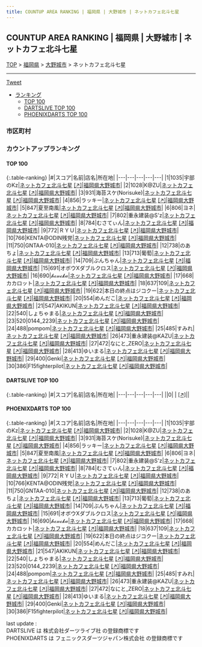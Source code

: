 ```yaml
---
title: COUNTUP AREA RANKING | 福岡県 | 大野城市 | ネットカフェ北斗七星
---
```

## COUNTUP AREA RANKING | 福岡県 | 大野城市 | ネットカフェ北斗七星

[TOP](/darts/rank/) > [福岡県](/darts/rank/福岡県/) > [大野城市](/darts/rank/福岡県/大野城市/) > ネットカフェ北斗七星

___

<a href="https://twitter.com/share?ref_src=twsrc%5Etfw" data-text="COUNTUP AREA RANKING | 福岡県大野城市ネットカフェ北斗七星" class="twitter-share-button" data-hashtags="DARTSLIVE,PHOENIXDARTS,darts,ダーツ" data-show-count="false">Tweet</a>

* [ランキング](#カウントアップランキング)
    * [TOP 100](#top-100)
    * [DARTSLIVE TOP 100](#dartslive-top-100)
    * [PHOENIXDARTS TOP 100](#phoenixdarts-top-100)

### 市区町村

<ul>

</ul>

### カウントアップランキング

#### TOP 100



{:.table-ranking}
|#|スコア|名前|店名|所在地|
|---|---|---|---|---|
|1|1035|<span class="rank-name-pd">宇部のKz</span>|<a href="/darts/rank/shops/10706.html">ネットカフェ北斗七星</a> <a href="https://vs.phoenixdarts.com/jp/shop/shopDetailInfo/s_10706?s_seq=10706">[↗]</a>|<a href="/darts/rank/福岡県/大野城市">福岡県大野城市</a>|
|2|1028|<span class="rank-name-pd">K@ZU</span>|<a href="/darts/rank/shops/10706.html">ネットカフェ北斗七星</a> <a href="https://vs.phoenixdarts.com/jp/shop/shopDetailInfo/s_10706?s_seq=10706">[↗]</a>|<a href="/darts/rank/福岡県/大野城市">福岡県大野城市</a>|
|3|931|<span class="rank-name-pd">海苔スケ(Norisuke)</span>|<a href="/darts/rank/shops/10706.html">ネットカフェ北斗七星</a> <a href="https://vs.phoenixdarts.com/jp/shop/shopDetailInfo/s_10706?s_seq=10706">[↗]</a>|<a href="/darts/rank/福岡県/大野城市">福岡県大野城市</a>|
|4|856|<span class="rank-name-pd">ラッキー</span>|<a href="/darts/rank/shops/10706.html">ネットカフェ北斗七星</a> <a href="https://vs.phoenixdarts.com/jp/shop/shopDetailInfo/s_10706?s_seq=10706">[↗]</a>|<a href="/darts/rank/福岡県/大野城市">福岡県大野城市</a>|
|5|847|<span class="rank-name-pd">夏至南風</span>|<a href="/darts/rank/shops/10706.html">ネットカフェ北斗七星</a> <a href="https://vs.phoenixdarts.com/jp/shop/shopDetailInfo/s_10706?s_seq=10706">[↗]</a>|<a href="/darts/rank/福岡県/大野城市">福岡県大野城市</a>|
|6|806|<span class="rank-name-pd">ヨネ</span>|<a href="/darts/rank/shops/10706.html">ネットカフェ北斗七星</a> <a href="https://vs.phoenixdarts.com/jp/shop/shopDetailInfo/s_10706?s_seq=10706">[↗]</a>|<a href="/darts/rank/福岡県/大野城市">福岡県大野城市</a>|
|7|802|<span class="rank-name-pd">重永建装@S&#x27;z</span>|<a href="/darts/rank/shops/10706.html">ネットカフェ北斗七星</a> <a href="https://vs.phoenixdarts.com/jp/shop/shopDetailInfo/s_10706?s_seq=10706">[↗]</a>|<a href="/darts/rank/福岡県/大野城市">福岡県大野城市</a>|
|8|784|<span class="rank-name-pd">むさてぃん</span>|<a href="/darts/rank/shops/10706.html">ネットカフェ北斗七星</a> <a href="https://vs.phoenixdarts.com/jp/shop/shopDetailInfo/s_10706?s_seq=10706">[↗]</a>|<a href="/darts/rank/福岡県/大野城市">福岡県大野城市</a>|
|9|772|<span class="rank-name-pd">ＲＹＵ</span>|<a href="/darts/rank/shops/10706.html">ネットカフェ北斗七星</a> <a href="https://vs.phoenixdarts.com/jp/shop/shopDetailInfo/s_10706?s_seq=10706">[↗]</a>|<a href="/darts/rank/福岡県/大野城市">福岡県大野城市</a>|
|10|766|<span class="rank-name-pd">KENTA@ODIN残党</span>|<a href="/darts/rank/shops/10706.html">ネットカフェ北斗七星</a> <a href="https://vs.phoenixdarts.com/jp/shop/shopDetailInfo/s_10706?s_seq=10706">[↗]</a>|<a href="/darts/rank/福岡県/大野城市">福岡県大野城市</a>|
|11|750|<span class="rank-name-pd">GNTAA-010</span>|<a href="/darts/rank/shops/10706.html">ネットカフェ北斗七星</a> <a href="https://vs.phoenixdarts.com/jp/shop/shopDetailInfo/s_10706?s_seq=10706">[↗]</a>|<a href="/darts/rank/福岡県/大野城市">福岡県大野城市</a>|
|12|738|<span class="rank-name-pd">のあちょ</span>|<a href="/darts/rank/shops/10706.html">ネットカフェ北斗七星</a> <a href="https://vs.phoenixdarts.com/jp/shop/shopDetailInfo/s_10706?s_seq=10706">[↗]</a>|<a href="/darts/rank/福岡県/大野城市">福岡県大野城市</a>|
|13|713|<span class="rank-name-pd">葡萄</span>|<a href="/darts/rank/shops/10706.html">ネットカフェ北斗七星</a> <a href="https://vs.phoenixdarts.com/jp/shop/shopDetailInfo/s_10706?s_seq=10706">[↗]</a>|<a href="/darts/rank/福岡県/大野城市">福岡県大野城市</a>|
|14|709|<span class="rank-name-pd">ぶんちゃん</span>|<a href="/darts/rank/shops/10706.html">ネットカフェ北斗七星</a> <a href="https://vs.phoenixdarts.com/jp/shop/shopDetailInfo/s_10706?s_seq=10706">[↗]</a>|<a href="/darts/rank/福岡県/大野城市">福岡県大野城市</a>|
|15|691|<span class="rank-name-pd">オボウXダブルクロス</span>|<a href="/darts/rank/shops/10706.html">ネットカフェ北斗七星</a> <a href="https://vs.phoenixdarts.com/jp/shop/shopDetailInfo/s_10706?s_seq=10706">[↗]</a>|<a href="/darts/rank/福岡県/大野城市">福岡県大野城市</a>|
|16|690|<span class="rank-name-pd">𝒽ℴ𝓃ℴ𝓀𝒶</span>|<a href="/darts/rank/shops/10706.html">ネットカフェ北斗七星</a> <a href="https://vs.phoenixdarts.com/jp/shop/shopDetailInfo/s_10706?s_seq=10706">[↗]</a>|<a href="/darts/rank/福岡県/大野城市">福岡県大野城市</a>|
|17|668|<span class="rank-name-pd">カカロット</span>|<a href="/darts/rank/shops/10706.html">ネットカフェ北斗七星</a> <a href="https://vs.phoenixdarts.com/jp/shop/shopDetailInfo/s_10706?s_seq=10706">[↗]</a>|<a href="/darts/rank/福岡県/大野城市">福岡県大野城市</a>|
|18|637|<span class="rank-name-pd">109</span>|<a href="/darts/rank/shops/10706.html">ネットカフェ北斗七星</a> <a href="https://vs.phoenixdarts.com/jp/shop/shopDetailInfo/s_10706?s_seq=10706">[↗]</a>|<a href="/darts/rank/福岡県/大野城市">福岡県大野城市</a>|
|19|622|<span class="rank-name-pd">本日の終点はジコクー</span>|<a href="/darts/rank/shops/10706.html">ネットカフェ北斗七星</a> <a href="https://vs.phoenixdarts.com/jp/shop/shopDetailInfo/s_10706?s_seq=10706">[↗]</a>|<a href="/darts/rank/福岡県/大野城市">福岡県大野城市</a>|
|20|554|<span class="rank-name-pd">めんだこ</span>|<a href="/darts/rank/shops/10706.html">ネットカフェ北斗七星</a> <a href="https://vs.phoenixdarts.com/jp/shop/shopDetailInfo/s_10706?s_seq=10706">[↗]</a>|<a href="/darts/rank/福岡県/大野城市">福岡県大野城市</a>|
|21|547|<span class="rank-name-pd">AKIKUN</span>|<a href="/darts/rank/shops/10706.html">ネットカフェ北斗七星</a> <a href="https://vs.phoenixdarts.com/jp/shop/shopDetailInfo/s_10706?s_seq=10706">[↗]</a>|<a href="/darts/rank/福岡県/大野城市">福岡県大野城市</a>|
|22|540|<span class="rank-name-pd">しょちゃまる</span>|<a href="/darts/rank/shops/10706.html">ネットカフェ北斗七星</a> <a href="https://vs.phoenixdarts.com/jp/shop/shopDetailInfo/s_10706?s_seq=10706">[↗]</a>|<a href="/darts/rank/福岡県/大野城市">福岡県大野城市</a>|
|23|520|<span class="rank-name-pd">0144_2239</span>|<a href="/darts/rank/shops/10706.html">ネットカフェ北斗七星</a> <a href="https://vs.phoenixdarts.com/jp/shop/shopDetailInfo/s_10706?s_seq=10706">[↗]</a>|<a href="/darts/rank/福岡県/大野城市">福岡県大野城市</a>|
|24|488|<span class="rank-name-pd">pompom</span>|<a href="/darts/rank/shops/10706.html">ネットカフェ北斗七星</a> <a href="https://vs.phoenixdarts.com/jp/shop/shopDetailInfo/s_10706?s_seq=10706">[↗]</a>|<a href="/darts/rank/福岡県/大野城市">福岡県大野城市</a>|
|25|485|<span class="rank-name-pd">すみれ</span>|<a href="/darts/rank/shops/10706.html">ネットカフェ北斗七星</a> <a href="https://vs.phoenixdarts.com/jp/shop/shopDetailInfo/s_10706?s_seq=10706">[↗]</a>|<a href="/darts/rank/福岡県/大野城市">福岡県大野城市</a>|
|26|473|<span class="rank-name-pd">重永建装@KAZU</span>|<a href="/darts/rank/shops/10706.html">ネットカフェ北斗七星</a> <a href="https://vs.phoenixdarts.com/jp/shop/shopDetailInfo/s_10706?s_seq=10706">[↗]</a>|<a href="/darts/rank/福岡県/大野城市">福岡県大野城市</a>|
|27|472|<span class="rank-name-pd">なにと_ZERO</span>|<a href="/darts/rank/shops/10706.html">ネットカフェ北斗七星</a> <a href="https://vs.phoenixdarts.com/jp/shop/shopDetailInfo/s_10706?s_seq=10706">[↗]</a>|<a href="/darts/rank/福岡県/大野城市">福岡県大野城市</a>|
|28|413|<span class="rank-name-pd">ゆいまる</span>|<a href="/darts/rank/shops/10706.html">ネットカフェ北斗七星</a> <a href="https://vs.phoenixdarts.com/jp/shop/shopDetailInfo/s_10706?s_seq=10706">[↗]</a>|<a href="/darts/rank/福岡県/大野城市">福岡県大野城市</a>|
|29|400|<span class="rank-name-pd">Genki</span>|<a href="/darts/rank/shops/10706.html">ネットカフェ北斗七星</a> <a href="https://vs.phoenixdarts.com/jp/shop/shopDetailInfo/s_10706?s_seq=10706">[↗]</a>|<a href="/darts/rank/福岡県/大野城市">福岡県大野城市</a>|
|30|386|<span class="rank-name-pd">F15fighterpilot</span>|<a href="/darts/rank/shops/10706.html">ネットカフェ北斗七星</a> <a href="https://vs.phoenixdarts.com/jp/shop/shopDetailInfo/s_10706?s_seq=10706">[↗]</a>|<a href="/darts/rank/福岡県/大野城市">福岡県大野城市</a>|


#### DARTSLIVE TOP 100



{:.table-ranking}
|#|スコア|名前|店名|所在地|
|---|---|---|---|---|
||0|<span class="rank-name-dl"> </span>|<a href="/darts/rank/shops/.html"></a> <a href="">[↗]</a>|<a href="/darts/rank//"></a>|


#### PHOENIXDARTS TOP 100



{:.table-ranking}
|#|スコア|名前|店名|所在地|
|---|---|---|---|---|
|1|1035|<span class="rank-name-pd">宇部のKz</span>|<a href="/darts/rank/shops/10706.html">ネットカフェ北斗七星</a> <a href="https://vs.phoenixdarts.com/jp/shop/shopDetailInfo/s_10706?s_seq=10706">[↗]</a>|<a href="/darts/rank/福岡県/大野城市">福岡県大野城市</a>|
|2|1028|<span class="rank-name-pd">K@ZU</span>|<a href="/darts/rank/shops/10706.html">ネットカフェ北斗七星</a> <a href="https://vs.phoenixdarts.com/jp/shop/shopDetailInfo/s_10706?s_seq=10706">[↗]</a>|<a href="/darts/rank/福岡県/大野城市">福岡県大野城市</a>|
|3|931|<span class="rank-name-pd">海苔スケ(Norisuke)</span>|<a href="/darts/rank/shops/10706.html">ネットカフェ北斗七星</a> <a href="https://vs.phoenixdarts.com/jp/shop/shopDetailInfo/s_10706?s_seq=10706">[↗]</a>|<a href="/darts/rank/福岡県/大野城市">福岡県大野城市</a>|
|4|856|<span class="rank-name-pd">ラッキー</span>|<a href="/darts/rank/shops/10706.html">ネットカフェ北斗七星</a> <a href="https://vs.phoenixdarts.com/jp/shop/shopDetailInfo/s_10706?s_seq=10706">[↗]</a>|<a href="/darts/rank/福岡県/大野城市">福岡県大野城市</a>|
|5|847|<span class="rank-name-pd">夏至南風</span>|<a href="/darts/rank/shops/10706.html">ネットカフェ北斗七星</a> <a href="https://vs.phoenixdarts.com/jp/shop/shopDetailInfo/s_10706?s_seq=10706">[↗]</a>|<a href="/darts/rank/福岡県/大野城市">福岡県大野城市</a>|
|6|806|<span class="rank-name-pd">ヨネ</span>|<a href="/darts/rank/shops/10706.html">ネットカフェ北斗七星</a> <a href="https://vs.phoenixdarts.com/jp/shop/shopDetailInfo/s_10706?s_seq=10706">[↗]</a>|<a href="/darts/rank/福岡県/大野城市">福岡県大野城市</a>|
|7|802|<span class="rank-name-pd">重永建装@S&#x27;z</span>|<a href="/darts/rank/shops/10706.html">ネットカフェ北斗七星</a> <a href="https://vs.phoenixdarts.com/jp/shop/shopDetailInfo/s_10706?s_seq=10706">[↗]</a>|<a href="/darts/rank/福岡県/大野城市">福岡県大野城市</a>|
|8|784|<span class="rank-name-pd">むさてぃん</span>|<a href="/darts/rank/shops/10706.html">ネットカフェ北斗七星</a> <a href="https://vs.phoenixdarts.com/jp/shop/shopDetailInfo/s_10706?s_seq=10706">[↗]</a>|<a href="/darts/rank/福岡県/大野城市">福岡県大野城市</a>|
|9|772|<span class="rank-name-pd">ＲＹＵ</span>|<a href="/darts/rank/shops/10706.html">ネットカフェ北斗七星</a> <a href="https://vs.phoenixdarts.com/jp/shop/shopDetailInfo/s_10706?s_seq=10706">[↗]</a>|<a href="/darts/rank/福岡県/大野城市">福岡県大野城市</a>|
|10|766|<span class="rank-name-pd">KENTA@ODIN残党</span>|<a href="/darts/rank/shops/10706.html">ネットカフェ北斗七星</a> <a href="https://vs.phoenixdarts.com/jp/shop/shopDetailInfo/s_10706?s_seq=10706">[↗]</a>|<a href="/darts/rank/福岡県/大野城市">福岡県大野城市</a>|
|11|750|<span class="rank-name-pd">GNTAA-010</span>|<a href="/darts/rank/shops/10706.html">ネットカフェ北斗七星</a> <a href="https://vs.phoenixdarts.com/jp/shop/shopDetailInfo/s_10706?s_seq=10706">[↗]</a>|<a href="/darts/rank/福岡県/大野城市">福岡県大野城市</a>|
|12|738|<span class="rank-name-pd">のあちょ</span>|<a href="/darts/rank/shops/10706.html">ネットカフェ北斗七星</a> <a href="https://vs.phoenixdarts.com/jp/shop/shopDetailInfo/s_10706?s_seq=10706">[↗]</a>|<a href="/darts/rank/福岡県/大野城市">福岡県大野城市</a>|
|13|713|<span class="rank-name-pd">葡萄</span>|<a href="/darts/rank/shops/10706.html">ネットカフェ北斗七星</a> <a href="https://vs.phoenixdarts.com/jp/shop/shopDetailInfo/s_10706?s_seq=10706">[↗]</a>|<a href="/darts/rank/福岡県/大野城市">福岡県大野城市</a>|
|14|709|<span class="rank-name-pd">ぶんちゃん</span>|<a href="/darts/rank/shops/10706.html">ネットカフェ北斗七星</a> <a href="https://vs.phoenixdarts.com/jp/shop/shopDetailInfo/s_10706?s_seq=10706">[↗]</a>|<a href="/darts/rank/福岡県/大野城市">福岡県大野城市</a>|
|15|691|<span class="rank-name-pd">オボウXダブルクロス</span>|<a href="/darts/rank/shops/10706.html">ネットカフェ北斗七星</a> <a href="https://vs.phoenixdarts.com/jp/shop/shopDetailInfo/s_10706?s_seq=10706">[↗]</a>|<a href="/darts/rank/福岡県/大野城市">福岡県大野城市</a>|
|16|690|<span class="rank-name-pd">𝒽ℴ𝓃ℴ𝓀𝒶</span>|<a href="/darts/rank/shops/10706.html">ネットカフェ北斗七星</a> <a href="https://vs.phoenixdarts.com/jp/shop/shopDetailInfo/s_10706?s_seq=10706">[↗]</a>|<a href="/darts/rank/福岡県/大野城市">福岡県大野城市</a>|
|17|668|<span class="rank-name-pd">カカロット</span>|<a href="/darts/rank/shops/10706.html">ネットカフェ北斗七星</a> <a href="https://vs.phoenixdarts.com/jp/shop/shopDetailInfo/s_10706?s_seq=10706">[↗]</a>|<a href="/darts/rank/福岡県/大野城市">福岡県大野城市</a>|
|18|637|<span class="rank-name-pd">109</span>|<a href="/darts/rank/shops/10706.html">ネットカフェ北斗七星</a> <a href="https://vs.phoenixdarts.com/jp/shop/shopDetailInfo/s_10706?s_seq=10706">[↗]</a>|<a href="/darts/rank/福岡県/大野城市">福岡県大野城市</a>|
|19|622|<span class="rank-name-pd">本日の終点はジコクー</span>|<a href="/darts/rank/shops/10706.html">ネットカフェ北斗七星</a> <a href="https://vs.phoenixdarts.com/jp/shop/shopDetailInfo/s_10706?s_seq=10706">[↗]</a>|<a href="/darts/rank/福岡県/大野城市">福岡県大野城市</a>|
|20|554|<span class="rank-name-pd">めんだこ</span>|<a href="/darts/rank/shops/10706.html">ネットカフェ北斗七星</a> <a href="https://vs.phoenixdarts.com/jp/shop/shopDetailInfo/s_10706?s_seq=10706">[↗]</a>|<a href="/darts/rank/福岡県/大野城市">福岡県大野城市</a>|
|21|547|<span class="rank-name-pd">AKIKUN</span>|<a href="/darts/rank/shops/10706.html">ネットカフェ北斗七星</a> <a href="https://vs.phoenixdarts.com/jp/shop/shopDetailInfo/s_10706?s_seq=10706">[↗]</a>|<a href="/darts/rank/福岡県/大野城市">福岡県大野城市</a>|
|22|540|<span class="rank-name-pd">しょちゃまる</span>|<a href="/darts/rank/shops/10706.html">ネットカフェ北斗七星</a> <a href="https://vs.phoenixdarts.com/jp/shop/shopDetailInfo/s_10706?s_seq=10706">[↗]</a>|<a href="/darts/rank/福岡県/大野城市">福岡県大野城市</a>|
|23|520|<span class="rank-name-pd">0144_2239</span>|<a href="/darts/rank/shops/10706.html">ネットカフェ北斗七星</a> <a href="https://vs.phoenixdarts.com/jp/shop/shopDetailInfo/s_10706?s_seq=10706">[↗]</a>|<a href="/darts/rank/福岡県/大野城市">福岡県大野城市</a>|
|24|488|<span class="rank-name-pd">pompom</span>|<a href="/darts/rank/shops/10706.html">ネットカフェ北斗七星</a> <a href="https://vs.phoenixdarts.com/jp/shop/shopDetailInfo/s_10706?s_seq=10706">[↗]</a>|<a href="/darts/rank/福岡県/大野城市">福岡県大野城市</a>|
|25|485|<span class="rank-name-pd">すみれ</span>|<a href="/darts/rank/shops/10706.html">ネットカフェ北斗七星</a> <a href="https://vs.phoenixdarts.com/jp/shop/shopDetailInfo/s_10706?s_seq=10706">[↗]</a>|<a href="/darts/rank/福岡県/大野城市">福岡県大野城市</a>|
|26|473|<span class="rank-name-pd">重永建装@KAZU</span>|<a href="/darts/rank/shops/10706.html">ネットカフェ北斗七星</a> <a href="https://vs.phoenixdarts.com/jp/shop/shopDetailInfo/s_10706?s_seq=10706">[↗]</a>|<a href="/darts/rank/福岡県/大野城市">福岡県大野城市</a>|
|27|472|<span class="rank-name-pd">なにと_ZERO</span>|<a href="/darts/rank/shops/10706.html">ネットカフェ北斗七星</a> <a href="https://vs.phoenixdarts.com/jp/shop/shopDetailInfo/s_10706?s_seq=10706">[↗]</a>|<a href="/darts/rank/福岡県/大野城市">福岡県大野城市</a>|
|28|413|<span class="rank-name-pd">ゆいまる</span>|<a href="/darts/rank/shops/10706.html">ネットカフェ北斗七星</a> <a href="https://vs.phoenixdarts.com/jp/shop/shopDetailInfo/s_10706?s_seq=10706">[↗]</a>|<a href="/darts/rank/福岡県/大野城市">福岡県大野城市</a>|
|29|400|<span class="rank-name-pd">Genki</span>|<a href="/darts/rank/shops/10706.html">ネットカフェ北斗七星</a> <a href="https://vs.phoenixdarts.com/jp/shop/shopDetailInfo/s_10706?s_seq=10706">[↗]</a>|<a href="/darts/rank/福岡県/大野城市">福岡県大野城市</a>|
|30|386|<span class="rank-name-pd">F15fighterpilot</span>|<a href="/darts/rank/shops/10706.html">ネットカフェ北斗七星</a> <a href="https://vs.phoenixdarts.com/jp/shop/shopDetailInfo/s_10706?s_seq=10706">[↗]</a>|<a href="/darts/rank/福岡県/大野城市">福岡県大野城市</a>|


<div class="footer border-top border-gray-light mt-5 pt-3 text-right text-gray">
    last update : <span style="font-weight: italic" id="foot_last_modified"></span><br />
    DARTSLIVE は 株式会社ダーツライブ社 の登録商標です<br />
    PHOENIXDARTS は フェニックスダーツジャパン株式会社 の登録商標です<br />
</div>

<script src="https://cdnjs.cloudflare.com/ajax/libs/jquery.tablesorter/2.31.3/js/jquery.tablesorter.min.js" integrity="sha512-qzgd5cYSZcosqpzpn7zF2ZId8f/8CHmFKZ8j7mU4OUXTNRd5g+ZHBPsgKEwoqxCtdQvExE5LprwwPAgoicguNg==" crossorigin="anonymous" referrerpolicy="no-referrer"></script>
<link rel="stylesheet" href="https://cdnjs.cloudflare.com/ajax/libs/jquery.tablesorter/2.31.3/css/theme.default.min.css" integrity="sha512-wghhOJkjQX0Lh3NSWvNKeZ0ZpNn+SPVXX1Qyc9OCaogADktxrBiBdKGDoqVUOyhStvMBmJQ8ZdMHiR3wuEq8+w==" crossorigin="anonymous" referrerpolicy="no-referrer" />
<script>
$(function() {
    $(".table-ranking").tablesorter({sortList:[[0, 0]]});
    $("#foot_last_modified").text(formatDate(new Date(document.lastModified), 'yyyy-MM-dd HH:mm:ss'));
});
</script>

<script async src="https://platform.twitter.com/widgets.js" charset="utf-8"></script>